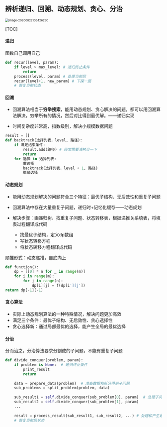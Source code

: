 ## 辨析递归、回溯、动态规划、贪心、分治

<img src="递归、分治、动态规划.assets/image-20200822105426230.png" alt="image-20200822105426230" style="zoom: 67%;" />

[TOC]

#### 递归

函数自己调用自己

```python
def recur(level, param):
    if level > max_level: # 递归终止条件
        return
    process(level, param) # 处理当前层
    recur(level+1, new_param) # 下探一层
    # 恢复当前状态
```

#### 回溯

- 回溯算法相当于**穷举搜索**，能用动态规划、贪心解决的问题，都可以用回溯算法解决，穷举所有的情况，然后对比得到最优解。——递归实现

- 时间复杂度非常高，指数级别，解决小规模数据问题

```python
result = []
def backtrack(选择列表，level, 路径):
    if 满足结束条件:
        result.add(路径) # 经常需要浅拷贝一下
        return
    for 选择 in 选择列表:
        做选择
        backtrack(选择列表，level + 1, 路径)
        撤销选择
```

#### 动态规划

- 能用动态规划解决的问题符合三个特征：最优子结构、无后效性和重复子问题
- 回溯算法中存在大量重复子问题，递归时+记忆化缓存——动态规划

- 解决步骤：画递归树、找重复子问题、状态转移表，根据递推关系填表，将填表过程翻译成代码
  - 找最优子结构，定义dp数组
  - 写状态转移方程
  - 将状态转移方程翻译成代码

顺推形式：动态递推，自底向上

```python
def function():
	dp = [[0] * n for _ in range(m)] 
    for i in range(m):
        for j in range(n):
            dp[i][j] = f(dp[i'][j'])
return dp[-1][-1]
```

#### 贪心算法

- 实际上动态规划算法的一种特殊情况，解决问题更加高效
- 满足三个条件：最优子结构、无后效性、贪心选择性
- 贪心选择新：通过局部最优的选择，能产生全局的最优选择

#### 分治

分而治之，分治算法要求分割成的子问题，不能有重复子问题

```python
def divide_conquer(problem, param):
    if problem is None:  # 递归终止条件
        print_result
        return
    
    data = prepare_data(problem)  # 准备数据和拆分得到子问题
    sub_problems = split_problem(problem, data)
    
    sub_result1 = self.divide_conquer(sub_problem[0], param)  # 处理子问题
    sub_result2 = self.divide_conquer(sub_problem[1], param)
    ...
    
    result = process_result(sub_result1, sub_result2, ...) # 处理和产生最终的结果
    # 恢复当前层状态
```

